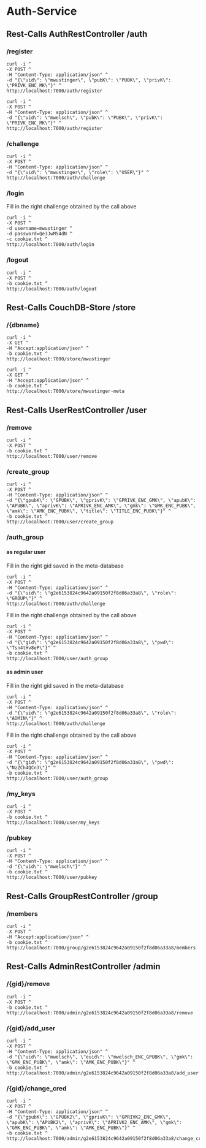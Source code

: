 # Auth-Service

## Rest-Calls AuthRestController /auth

### /register

```
curl -i ^
-X POST ^
-H "Content-Type: application/json" ^
-d "{\"uid\": \"mwustinger\", \"pubK\": \"PUBK\", \"privK\": \"PRIVK_ENC_MK\"}" ^
http://localhost:7000/auth/register

curl -i ^
-X POST ^
-H "Content-Type: application/json" ^
-d "{\"uid\": \"mwelsch\", \"pubK\": \"PUBK\", \"privK\": \"PRIVK_ENC_MK\"}" ^
http://localhost:7000/auth/register
```

### /challenge

```
curl -i ^
-X POST ^
-H "Content-Type: application/json" ^
-d "{\"uid\": \"mwustinger\", \"role\": \"USER\"}" ^
http://localhost:7000/auth/challenge
```

### /login

Fill in the right challenge obtained by the call above

```
curl -i ^
-X POST ^
-d username=mwustinger ^
-d password=Qe3JwM54dN ^
-c cookie.txt ^
http://localhost:7000/auth/login
```

### /logout

```
curl -i ^
-X POST ^
-b cookie.txt ^
http://localhost:7000/auth/logout
```

## Rest-Calls CouchDB-Store /store

### /{dbname}

```
curl -i ^
-X GET ^
-H "Accept:application/json" ^
-b cookie.txt ^
http://localhost:7000/store/mwustinger

curl -i ^
-X GET ^
-H "Accept:application/json" ^
-b cookie.txt ^
http://localhost:7000/store/mwustinger-meta
```

## Rest-Calls UserRestController /user

### /remove

```
curl -i ^
-X POST ^
-b cookie.txt ^
http://localhost:7000/user/remove
```

### /create_group

```
curl -i ^
-X POST ^
-H "Content-Type: application/json" ^
-d "{\"gpubK\": \"GPUBK\", \"gprivK\": \"GPRIVK_ENC_GMK\", \"apubK\": \"APUBK\", \"aprivK\": \"APRIVK_ENC_AMK\", \"gmk\": \"GMK_ENC_PUBK\", \"amk\": \"AMK_ENC_PUBK\", \"title\": \"TITLE_ENC_PUBK\"}" ^
-b cookie.txt ^
http://localhost:7000/user/create_group
```

### /auth_group

#### as regular user

Fill in the right gid saved in the meta-database

```
curl -i ^
-X POST ^
-H "Content-Type: application/json" ^
-d "{\"uid\": \"g2e6153824c9642a09150f2f8d06a33a8\", \"role\": \"GROUP\"}" ^
http://localhost:7000/auth/challenge
```

Fill in the right challenge obtained by the call above

```
curl -i ^
-X POST ^
-H "Content-Type: application/json" ^
-d "{\"gid\": \"g2e6153824c9642a09150f2f8d06a33a8\", \"pwd\": \"Tsn4tHv8eP\"}" ^
-b cookie.txt ^
http://localhost:7000/user/auth_group
```

#### as admin user

Fill in the right gid saved in the meta-database

```
curl -i ^
-X POST ^
-H "Content-Type: application/json" ^
-d "{\"uid\": \"g2e6153824c9642a09150f2f8d06a33a8\", \"role\": \"ADMIN\"}" ^
http://localhost:7000/auth/challenge
```

Fill in the right challenge obtained by the call above

```
curl -i ^
-X POST ^
-H "Content-Type: application/json" ^
-d "{\"gid\": \"g2e6153824c9642a09150f2f8d06a33a8\", \"pwd\": \"NzZCh4QCn3\"}" ^
-b cookie.txt ^
http://localhost:7000/user/auth_group
```

### /my_keys

```
curl -i ^
-X POST ^
-b cookie.txt ^
http://localhost:7000/user/my_keys
```

### /pubkey

```
curl -i ^
-X POST ^
-H "Content-Type: application/json" ^
-d "{\"uid\": \"mwelsch\"}" ^
-b cookie.txt ^
http://localhost:7000/user/pubkey
```

## Rest-Calls GroupRestController /group

### /members

```
curl -i ^
-X POST ^
-H "Accept:application/json" ^
-b cookie.txt ^
http://localhost:7000/group/g2e6153824c9642a09150f2f8d06a33a8/members
```

## Rest-Calls AdminRestController /admin

### /{gid}/remove

```
curl -i ^
-X POST ^
-b cookie.txt ^
http://localhost:7000/admin/g2e6153824c9642a09150f2f8d06a33a8/remove
```

### /{gid}/add_user

```
curl -i ^
-X POST ^
-H "Content-Type: application/json" ^
-d "{\"uid\": \"mwelsch\", \"euid\": \"mwelsch_ENC_GPUBK\", \"gmk\": \"GMK_ENC_PUBK\", \"amk\": \"AMK_ENC_PUBK\"}" ^
-b cookie.txt ^
http://localhost:7000/admin/g2e6153824c9642a09150f2f8d06a33a8/add_user
```

### /{gid}/change_cred

```
curl -i ^
-X POST ^
-H "Content-Type: application/json" ^
-d "{\"gpubK\": \"GPUBK2\", \"gprivK\": \"GPRIVK2_ENC_GMK\", \"apubK\": \"APUBK2\", \"aprivK\": \"APRIVK2_ENC_AMK\", \"gmk\": \"GMK_ENC_PUBK\", \"amk\": \"AMK_ENC_PUBK\"}" ^
-b cookie.txt ^
http://localhost:7000/admin/g2e6153824c9642a09150f2f8d06a33a8/change_cred
```